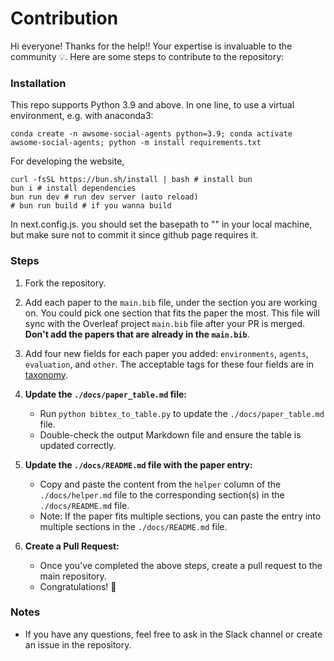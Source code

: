 # Contribution
Hi everyone! Thanks for the help!! Your expertise is invaluable to the community 💡. Here are some steps to contribute to the repository:

### Installation
This repo supports Python 3.9 and above. In one line, to use a virtual environment, e.g. with anaconda3: 

`conda create -n awsome-social-agents python=3.9; conda activate awsome-social-agents; python -m install requirements.txt`

For developing the website, 

```
curl -fsSL https://bun.sh/install | bash # install bun
bun i # install dependencies
bun run dev # run dev server (auto reload)
# bun run build # if you wanna build
```
In next.config.js. you should set the basepath to "" in your local machine, but make sure not to commit it since github page requires it.

### Steps

1. Fork the repository.
3. Add each paper to the `main.bib` file, under the section you are working on. You could pick one section that fits the paper the most. This file will sync with the Overleaf project `main.bib` file after your PR is merged. **Don't add the papers that are already in the `main.bib`**.
4. Add four new fields for each paper you added: `environments`, `agents`, `evaluation`, and `other`. The acceptable tags for these four fields are in [taxonomy](https://sotopia-lab.github.io/awesome-social-agents/taxonomy/).
5. **Update the `./docs/paper_table.md` file:**
    - Run `python bibtex_to_table.py` to update the `./docs/paper_table.md` file.
    - Double-check the output Markdown file and ensure the table is updated correctly.

6. **Update the `./docs/README.md` file with the paper entry:**
    - Copy and paste the content from the `helper` column of the `./docs/helper.md` file to the corresponding section(s) in the `./docs/README.md` file.
    - Note: If the paper fits multiple sections, you can paste the entry into multiple sections in the `./docs/README.md` file.

7. **Create a Pull Request:**
    - Once you've completed the above steps, create a pull request to the main repository.
    - Congratulations! 🎉


### Notes
- If you have any questions, feel free to ask in the Slack channel or create an issue in the repository.
